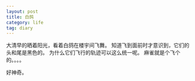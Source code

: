 ```yaml
---
layout: post
title: 白鸽
category: life
tag: diary
---
```



大清早的晒着阳光，看着白鸽在楼宇间飞舞。
知道飞到面前时才意识到，它们的头和尾是黑色的。
为什么它们飞行的轨迹可以这么统一呢。
麻雀就是个飞个的。。。。

好神奇。
